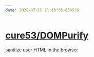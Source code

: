 ```yaml
---
date: 2025-07-15 21:15:05.638526
---
```


# [cure53/DOMPurify](https://github.com/cure53/DOMPurify)

sanitize user HTML in the browser